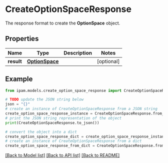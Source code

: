 # CreateOptionSpaceResponse

The response format to create the __OptionSpace__ object.

## Properties

Name | Type | Description | Notes
------------ | ------------- | ------------- | -------------
**result** | [**OptionSpace**](OptionSpace.md) |  | [optional] 

## Example

```python
from ipam.models.create_option_space_response import CreateOptionSpaceResponse

# TODO update the JSON string below
json = "{}"
# create an instance of CreateOptionSpaceResponse from a JSON string
create_option_space_response_instance = CreateOptionSpaceResponse.from_json(json)
# print the JSON string representation of the object
print(CreateOptionSpaceResponse.to_json())

# convert the object into a dict
create_option_space_response_dict = create_option_space_response_instance.to_dict()
# create an instance of CreateOptionSpaceResponse from a dict
create_option_space_response_from_dict = CreateOptionSpaceResponse.from_dict(create_option_space_response_dict)
```
[[Back to Model list]](../README.md#documentation-for-models) [[Back to API list]](../README.md#documentation-for-api-endpoints) [[Back to README]](../README.md)



